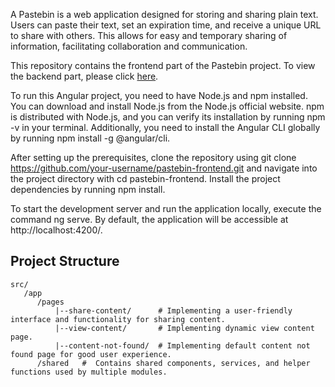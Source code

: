 A Pastebin is a web application designed for storing and sharing plain text. Users can paste their text, set an expiration time, and receive a unique URL to share with others. This allows for easy and temporary sharing of information, facilitating collaboration and communication.

This repository contains the frontend part of the Pastebin project. To view the backend part, please click [here](https://github.com/saba1111111/Pastebian-backend).

To run this Angular project, you need to have Node.js and npm installed. You can download and install Node.js from the Node.js official website. npm is distributed with Node.js, and you can verify its installation by running npm -v in your terminal. Additionally, you need to install the Angular CLI globally by running npm install -g @angular/cli.

After setting up the prerequisites, clone the repository using git clone https://github.com/your-username/pastebin-frontend.git and navigate into the project directory with cd pastebin-frontend. Install the project dependencies by running npm install.

To start the development server and run the application locally, execute the command ng serve. By default, the application will be accessible at http://localhost:4200/.

## Project Structure

```
src/
   /app
      /pages
          |--share-content/      # Implementing a user-friendly interface and functionality for sharing content.
          |--view-content/       # Implementing dynamic view content page.
          |--content-not-found/  # Implementing default content not found page for good user experience.
      /shared   #  Contains shared components, services, and helper functions used by multiple modules.
```
